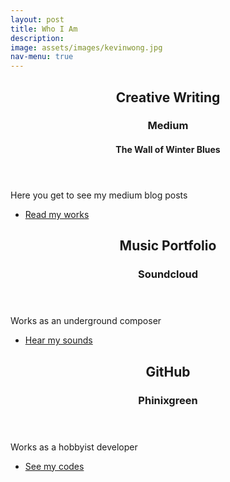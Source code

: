 ```yaml
---
layout: post
title: Who I Am
description: 
image: assets/images/kevinwong.jpg
nav-menu: true
---
```


<!-- Main -->
<div id="main">

<!-- One -->
<section id="one">
	<div class="inner">
		<header class="major">
			<h2>Creative Writing</h2>
			<h3>Medium</h3>
			<h4>The Wall of Winter Blues</h4>
		</header>
		<p> Here you get to see my medium blog posts</p>
		<ul class="actions">
			<li><a href="https://medium.com/the-wall-of-winter-blues" class="button">Read my works</a></li>
		</ul>
	</div>
</section>

<!-- Two -->
<section id="two" class="inner">
	<section>
		<div class="content">
			<div class="inner">
				<header class="major">
					<h2>Music Portfolio</h2>
					<h3>Soundcloud</h3>
					<h4> </h4>
				</header>
				<p>Works as an underground composer</p>
				<ul class="actions">
					<li><a href="https://soundcloud.com/zenightwing" class="button">Hear my sounds</a></li>
				</ul>
			</div>
		</div>
	</section>
	
<!-- Three -->
<section id="three" class="inner">
	<section>
		<div class="content">
			<div class="inner">
				<header class="major">
					<h2>GitHub</h2>
					<h3>Phinixgreen</h3>
				</header>
				<p>Works as a hobbyist developer</p>
				<ul class="actions">
					<li><a href="https://github.com/phinixgreen" class="button">See my codes</a></li>
				</ul>
			</div>
		</div>
	</section>
		
	
